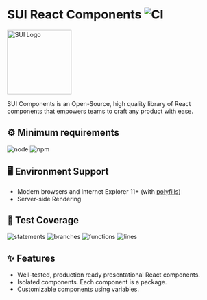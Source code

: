 # SUI React Components ![CI](https://github.com/SUI-Components/sui-components/workflows/CI/badge.svg)

<img src="https://avatars2.githubusercontent.com/u/13288987?s=200&v=4" alt="SUI Logo" width="150">

SUI Components is an Open-Source, high quality library of React components that empowers teams to craft any product with ease.

## ⚙️ Minimum requirements
![node](https://shields.io/badge/node-v16+-lightgray?logo=nodedotjs&logoWidth=20&style=for-the-badge)
![npm](https://shields.io/badge/npm-v7+-lightgrey?logo=npm&logoWidth=20&style=for-the-badge)

## 🖥 Environment Support

- Modern browsers and Internet Explorer 11+ (with [polyfills](https://github.com/SUI-Components/sui/tree/master/packages/sui-polyfills))
- Server-side Rendering

## 🧪 Test Coverage

![statements](https://shields.io/badge/statements-70.55%25-orange)
![branches](https://shields.io/badge/branches-55.97%25-AA0000)
![functions](https://shields.io/badge/functions-56.46%25-AA0000)
![lines](https://shields.io/badge/lines-72.37%25-orange)

## ✨ Features

- Well-tested, production ready presentational React components.
- Isolated components. Each component is a package.
- Customizable components using variables.
